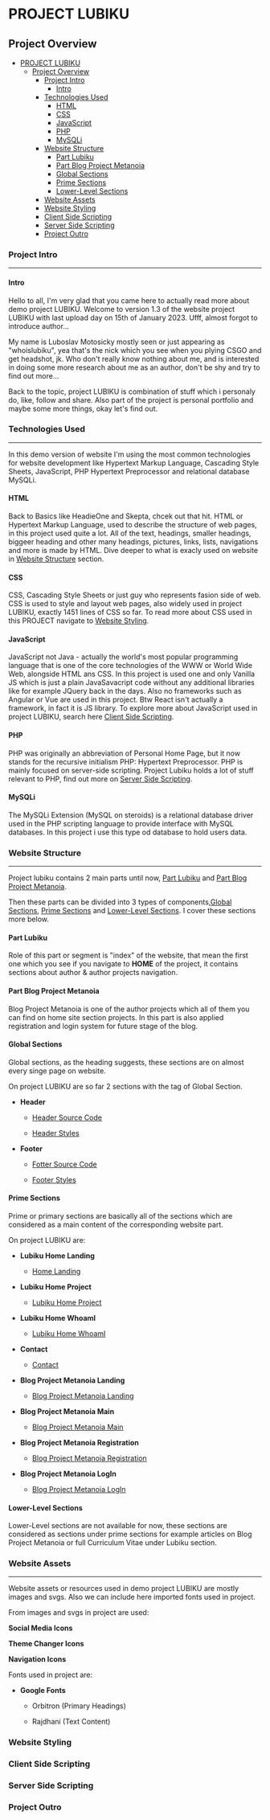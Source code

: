 # PROJECT LUBIKU

## Project Overview


- [PROJECT LUBIKU](#project-lubiku)
  - [Project Overview](#project-overview)
    - [Project Intro](#project-intro)
      - [Intro](#intro)
    - [Technologies Used](#technologies-used)
      - [HTML](#html)
      - [CSS](#css)
      - [JavaScript](#javascript)
      - [PHP](#php)
      - [MySQLi](#mysqli)
    - [Website Structure](#website-structure)
      - [Part Lubiku](#part-lubiku)
      - [Part Blog Project Metanoia](#part-blog-project-metanoia)
      - [Global Sections](#global-sections)
      - [Prime Sections](#prime-sections)
      - [Lower-Level Sections](#lower-level-sections)
    - [Website Assets](#website-assets)
    - [Website Styling](#website-styling)
    - [Client Side Scripting](#client-side-scripting)
    - [Server Side Scripting](#server-side-scripting)
    - [Project Outro](#project-outro)

### Project Intro

---

#### Intro

Hello to all, I'm very glad that you came here to actually read more about demo project LUBIKU. Welcome to version 1.3 of the website project LUBIKU with last upload day on 15th of January 2023. Ufff, almost forgot to introduce author... 

My name is Luboslav Motosicky mostly seen or just appearing as "whoislubiku", yea that's the nick which you see when you  plying CSGO and get headshot, jk. Who don't really know nothing about me, and is interested in doing some more research about me as an author, don't be shy and try to find out more... 

Back to the topic, project LUBIKU is combination of stuff which i personaly do, like, follow and share. Also part of the project is personal portfolio and maybe some more things, okay let's find out.         

### Technologies Used

---

In this demo version of website I'm using the most common technologies for website development like Hypertext Markup Language, Cascading Style Sheets, JavaScript, PHP Hypertext Preprocessor and relational database MySQLi.   

#### HTML

Back to Basics like HeadieOne and Skepta, chcek out that hit. HTML or Hypertext Markup Language, used to describe the structure of web pages, in this project used quite a lot. All of the text, headings, smaller headings, biggeer heading and other many headings, pictures, links, lists, navigations and more is made by HTML. Dive deeper to what is exacly used on website in [Website Structure](#website-structure) section. 

#### CSS

CSS, Cascading Style Sheets or just guy who represents fasion side of web. CSS is used to style and layout web pages, also widely used in project LUBIKU, exactly 1451 lines of CSS so far. To read more about CSS used in this PROJECT navigate to [Website Styling](#website-styling).   

#### JavaScript

JavaScript not Java - actually the world's most popular programming language that is one of the core technologies of the WWW or World Wide Web, alongside HTML ans CSS. In this project is used one and only Vanilla JS which is just a plain JavaSavacript code without any additional libraries like for example JQuery back in the days. Also no frameworks such as Angular or Vue are used in this project. Btw React isn't actually a framework, in fact it is JS library. To explore more about JavaScript used in project LUBIKU, search here [Client Side Scripting](#client-side-scripting).

#### PHP

PHP was originally an abbreviation of Personal Home Page, but it now stands for the recursive initialism PHP: Hypertext Preprocessor. PHP is mainly focused on server-side scripting. Project Lubiku holds a lot of stuff relevant to PHP, find out more on [Server Side Scripting](#server-side-scripting).

#### MySQLi

The MySQLi Extension (MySQL on steroids) is a relational database driver used in the PHP scripting language to provide interface with MySQL databases. In this project i use this type od database to hold users data.

### Website Structure

---

Project lubiku contains 2 main parts until now, [Part Lubiku](#part-lubiku) and [Part Blog Project Metanoia](#part-blog-project-metanoia).

Then these parts can be divided into 3 types of components,[Global Sections](#global-sections), [Prime Sections](#prime-sections) and [Lower-Level Sections](#lower-level-sections). I cover these sections more below.

#### Part Lubiku

Role of this part or segment is "index" of the website, that mean the first one which you see if you navigate to **HOME** of the project, it contains sections about author & author projects navigation.

#### Part Blog Project Metanoia

Blog Project Metanoia is one of the author projects which all of them you can find on home site section projects. In this part is also applied registration and login system for future stage of the blog. 

#### Global Sections

Global sections, as the heading suggests, these sections are on almost every singe page on website.

On project LUBIKU are so far 2 sections with the tag of Global Section.

- **Header** 
  
  - [Header Source Code](./sections/header/header.php) 
  
  - [Header Styles](./sections/header/header.css)
  
- **Footer**

  - [Fotter Source Code](./sections/footer/footer.php) 
  
  - [Footer Styles](./sections/footer/footer.css)


#### Prime Sections

Prime or primary sections are basically all of the sections which are considered as a main content of the corresponding website part.

On project LUBIKU are:

- **Lubiku Home Landing**

  - [Home Landing](./sections/home-landing/home-landing.php) 
  
- **Lubiku Home Project** 
  
  - [Lubiku Home Project](./sections/home-landing/home-landing.php) 

  
- **Lubiku Home WhoamI**

  - [Lubiku Home WhoamI](./sections/whoami/whoami.php) 

- **Contact** 
  
  - [Contact](./contact.php) 

- **Blog Project Metanoia Landing** 
  
  - [Blog Project Metanoia Landing](./sections/blog-landing/blog-landing.php) 
  
- **Blog Project Metanoia Main**

  - [Blog Project Metanoia Main](./sections/blog-main/blog-main.php) 
  
- **Blog Project Metanoia Registration** 
  
  - [Blog Project Metanoia Registration](./blog-new-account.php) 
  
- **Blog Project Metanoia LogIn**

  - [Blog Project Metanoia LogIn](./blog-join.php) 

#### Lower-Level Sections

Lower-Level sections are not available for now, these sections are considered as sections under prime sections for example articles on Blog Project Metanoia or full Curriculum Vitae under Lubiku section.

### Website Assets

---

Website assets or resources used in demo project LUBIKU are mostly images and svgs. Also we can include here imported fonts used in project.

From images and svgs in project are used:

**Social Media Icons**

**Theme Changer Icons**

**Navigation Icons**

Fonts used in project are:

- **Google Fonts**

  - Orbitron (Primary Headings)
  
  - Rajdhani (Text Content)

### Website Styling

### Client Side Scripting

### Server Side Scripting

### Project Outro












